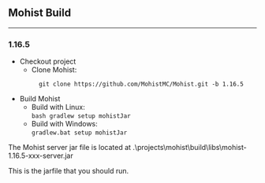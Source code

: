 ## Mohist Build
---

### 1.16.5
* Checkout project
    * Clone Mohist:
      ```
        git clone https://github.com/MohistMC/Mohist.git -b 1.16.5
      ```
* Build Mohist
    * Build with Linux:  
      `bash gradlew setup mohistJar`
    * Build with Windows:  
      `gradlew.bat setup mohistJar`

The Mohist server jar file is located at .\projects\mohist\build\libs\mohist-1.16.5-xxx-server.jar

This is the jarfile that you should run.
